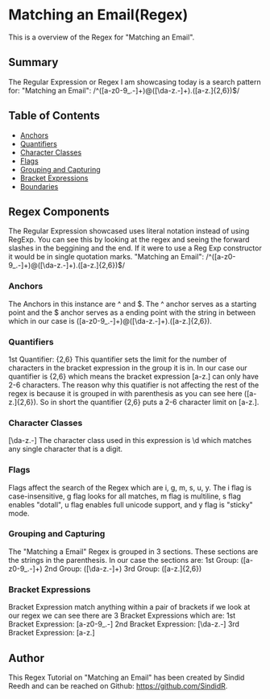 # Matching an Email(Regex)

This is a overview of the Regex for "Matching an Email".
## Summary
The Regular Expression or Regex I am showcasing today is a search pattern for:
"Matching an Email":
/^([a-z0-9_\.-]+)@([\da-z\.-]+)\.([a-z\.]{2,6})$/
## Table of Contents
- [Anchors](#anchors)
- [Quantifiers](#quantifiers)
- [Character Classes](#character-classes)
- [Flags](#flags)
- [Grouping and Capturing](#grouping-and-capturing)
- [Bracket Expressions](#bracket-expressions)
- [Boundaries](#boundaries)
## Regex Components
The Regular Expression showcased uses literal notation instead of using RegExp. You can see this by looking at the regex and seeing the forward slashes in the beggining and the end. If it were to use a Reg Exp constructor it would be in single quotation marks.
"Matching an Email":
/^([a-z0-9_\.-]+)@([\da-z\.-]+)\.([a-z\.]{2,6})$/
### Anchors
The Anchors in this instance are ^ and $. The ^ anchor serves as a starting point and the $ anchor serves as a ending point with the string in between which in our case is ([a-z0-9_\.-]+)@([\da-z\.-]+)\.([a-z\.]{2,6}).
### Quantifiers
1st Quantifier: {2,6}
This quantifier sets the limit for the number of characters in the bracket expression in the group it is in. In our case our quantifier is {2,6} which means the bracket expression [a-z\.] can only have 2-6 characters. The reason why this quatifier is not affecting the rest of the regex is because it is grouped in with parenthesis as you can see here ([a-z\.]{2,6}). So in short the quantifier {2,6} puts a 2-6 character limit on [a-z\.].
### Character Classes
[\da-z\.-]
The character class used in this expression is \d which matches any single character that is a digit.
### Flags
Flags affect the search of the Regex which are i, g, m, s, u, y. The i flag is case-insensitive, g flag looks for all matches, m flag is multiline, s flag enables "dotall", u flag enables full unicode support, and y flag is "sticky" mode.
### Grouping and Capturing
The "Matching a Email" Regex is grouped in 3 sections. These sections are the strings in the parenthesis. In our case the sections are:
1st Group: ([a-z0-9_\.-]+)
2nd Group: ([\da-z\.-]+)
3rd Group: ([a-z\.]{2,6})
### Bracket Expressions
Bracket Expression match anything within a pair of brackets if we look at our regex we can see there are 3 Bracket Expressions which are:
1st Bracket Expression: [a-z0-9_\.-]
2nd Bracket Expression: [\da-z\.-]
3rd Bracket Expression: [a-z\.]
## Author
This Regex Tutorial on "Matching an Email" has been created by Sindid Reedh and can be reached on Github: https://github.com/SindidR.
